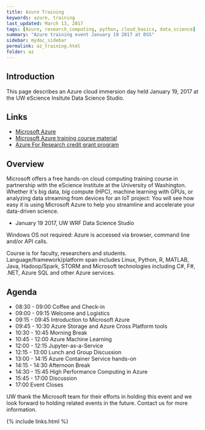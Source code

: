 ```yaml
---
title: Azure Training 
keywords: azure, training 
last_updated: March 13, 2017
tags: [Azure, research_computing, python, cloud_basics, data_science]
summary: "Azure training event January 19 2017 at DSS" 
sidebar: mydoc_sidebar
permalink: az_training.html
folder: az
---
```


## Introduction

This page describes an Azure cloud immersion day held January 19, 2017 at the UW eScience Insitute Data Science Studio. 

## Links

- [Microsoft Azure](http://azure.microsoft.com)
- [Microsoft Azure training course material](https://github.com/MSRConnections/Azure-training-course)
- [Azure For Research credit grant program](http://azure4research.com)

## Overview

Microsoft offers a free hands-on cloud computing training course in partnership with the eScience Institute 
at the University of Washington. Whether it's big data, big compute (HPC), machine learning with GPUs, or 
analyzing data streaming from devices for an IoT project: You will see how easy it is using Microsoft Azure 
to help you streamline and accelerate your data-driven science. 

- January 19 2017, UW WRF Data Science Studio

Windows OS not required: Azure is accessed via browser, command line and/or API calls.

Course is for faculty, researchers and students. Language/framework/platform span includes Linux, Python, 
R, MATLAB, Java, Hadoop/Spark, STORM and Microsoft technologies including C#, F#, .NET, Azure SQL and other
Azure services.

## Agenda 

- 08:30 - 09:00 Coffee and Check-in 
- 09:00 - 09:15 Welcome and Logistics 
- 09:15 - 09:45 Introduction to Microsoft Azure 
- 09:45 - 10:30 Azure Storage and Azure Cross Platform tools 
- 10:30 - 10:45 Morning Break 
- 10:45 - 12:00 Azure Machine Learning 
- 12:00 - 12:15 Jupyter-as-a-Service 
- 12:15 - 13:00 Lunch and Group Discussion 
- 13:00 - 14:15 Azure Container Service hands-on 
- 14:15 - 14:30 Afternoon Break 
- 14:30 - 15:45 High Performance Computing in Azure 
- 15:45 - 17:00 Discussion 
- 17:00         Event Closes 

UW thank the Microsoft team for their efforts in holding this event and we look forward to holding 
related events in the future. Contact us for more information.

{% include links.html %}
